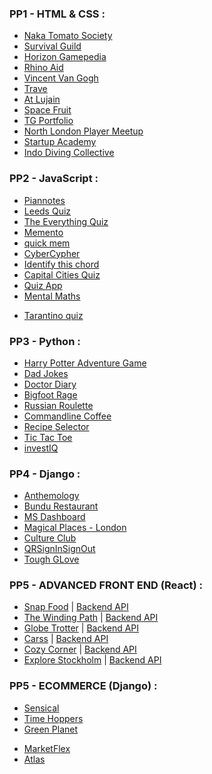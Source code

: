 ### PP1 - HTML & CSS :
- [Naka Tomato Society](https://github.com/Pelikantapeten/p1-nacka-tomato-society)
- [Survival Guild](https://github.com/Irishbecky91/survival-guild)
- [Horizon Gamepedia](https://github.com/AlexaH88/horizon-gamepedia)
- [Rhino Aid](https://github.com/Tony118g/rhino-aid)
- [Vincent Van Gogh](https://github.com/leoniemclaughlin7/Vincent-Van-Gogh#vincent-van-gogh)
- [Trave](https://github.com/conroy9068/project-1-trave-website)
- [At Lujain](https://github.com/SalMod91/project-1-at-lujain)
- [Space Fruit](https://github.com/ShaneDoyleDev/spacefruit)
- [TG Portfolio](https://github.com/timgoalen/tg-composer-portfolio)
- [North London Player Meetup](https://github.com/sjayawardena/p1-northlondon-multiplayer-meetup)
- [Startup Academy](https://github.com/BOM-98/project_1)
- [Indo Diving Collective](https://github.com/DebbieBergstrom/CI_PP1_DS)

### PP2 - JavaScript :
- [Piannotes](https://github.com/AlexaH88/pianotes)
- [Leeds Quiz](https://github.com/andreas-ka/leeds-quiz)
- [The Everything Quiz](https://github.com/Tony118g/the-everything-quiz)
- [Memento](https://github.com/AndreeeasN/pp2-memento)
- [quick mem](https://github.com/Pelikantapeten/p2-quickmem/tree/main)
- [CyberCypher](https://github.com/ShaneDoyleDev/cybercypher/tree/main)
- [Identify this chord](https://github.com/timgoalen/identify-this-chord)
- [Capital Cities Quiz](https://github.com/sjayawardena/p2-capital-cities-quiz)
- [Quiz App](https://github.com/conroy9068/project-2-quiz-app)
- [Mental Maths](https://github.com/BOM-98/mental-maths-project-2)
<!-- - [Odd or Even](https://github.com/SalMod91/project-2-odd-even) -->
- [Tarantino quiz](https://github.com/DebbieBergstrom/tarantino_quiz)

### PP3 - Python :
- [Harry Potter Adventure Game](https://github.com/AlexaH88/harry-potter-adventure-game)
- [Dad Jokes](https://github.com/Pelikantapeten/p3-dad-jokes)
- [Doctor Diary](https://github.com/Tony118g/doctor-diary)
- [Bigfoot Rage](https://github.com/andreas-ka/bigfoot-rage)
- [Russian Roulette](https://github.com/DebbieBergstrom/Russian-Roulette/tree/main)
- [Commandline Coffee](https://github.com/timgoalen/command-line-coffee)
- [Recipe Selector](https://github.com/sjayawardena/p3-three-ingredient-recipe-selector)
- [Tic Tac Toe](https://github.com/conroy9068/p3-Python)
- [investIQ](https://github.com/BOM-98/investIQ-project-3)
<!-- - [Text Land](https://github.com/SalMod91/project-3-text-land) -->

### PP4 - Django :
- [Anthemology](https://github.com/AlexaH88/anthemology)
- [Bundu Restaurant](https://github.com/Tony118g/bundu-restaurant)
- [MS Dashboard](https://github.com/Pelikantapeten/p4-ms-dashboard)
- [Magical Places - London](https://github.com/timgoalen/magical-places-london)
- [Culture Club](https://github.com/DebbieBergstrom/Culture-Club)
- [QRSignInSignOut](https://github.com/conroy9068/p4-QRSignInSignOut)
- [Tough GLove](https://github.com/BOM-98/tough-glove-project-4)

### PP5 - ADVANCED FRONT END (React) :
- [Snap Food](https://github.com/aleksandracodes/ci_pp5_snapfood) | [Backend API](https://github.com/aleksandracodes/snapfood-drf-api)
- [The Winding Path](https://github.com/cornishcoder1/pp5-react-frontend-the-winding-path) | [Backend API](https://github.com/cornishcoder1/pp5-backend-DRF-the-winding-path)
- [Globe Trotter](https://github.com/Stuffy33/globetrotter) | [Backend API](https://github.com/Stuffy33/globetrotter-drf-api)
- [Carss](https://github.com/ErikHgm/carss-react-frontend) | [Backend API](https://github.com/ErikHgm/carss-drf-backend)
- [Cozy Corner](https://github.com/mikakallberg/cozycorner) | [Backend API](https://github.com/mikakallberg/Project-Portfolio-5-DRF)
- [Explore Stockholm](https://github.com/andreas-ka/explore-sthlm-react-frontend) | [Backend API](https://github.com/andreas-ka/explore-sthlm-api)

### PP5 - ECOMMERCE (Django) :
- [Sensical](https://github.com/davidcalikes/sensical.ie) <!-- Distinction -->
- [Time Hoppers](https://github.com/ciaraosull/project-5-time-hoppers) <!-- Merit -->
- [Green Planet](https://github.com/AnaMelisaGo/portfolio-5-green-planet) <!-- Pass -->
<!-- - [Sweet Tooth](https://github.com/AndreeeasN/pp5-swetooth-candy-co) -->
<!-- - [Live | Events](https://github.com/StaffanHynge/E-commerce-store-v1) -->
<!-- - [Work Workouts](https://github.com/Rakdoslover/Project-5-first) -->
- [MarketFlex](https://github.com/conroy9068/p5-eCommerce)
- [Atlas](https://github.com/BOM-98/atlas-rogue-project-5)
<!-- - [realDreamsCo](https://github.com/DebbieBergstrom/realDreamsCo) -->

